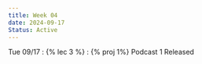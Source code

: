 ```yaml
---
title: Week 04
date: 2024-09-17
Status: Active
---
```


Tue 09/17
: {% lec 3 %}
: {% proj 1%} Podcast 1 Released
